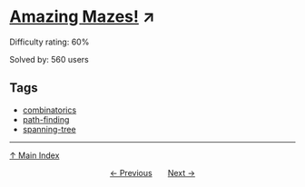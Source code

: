 # [Amazing Mazes!](https://projecteuler.net/problem=380) ↗️

Difficulty rating: 60%

Solved by: 560 users
## Tags

- [combinatorics](../tags/combinatorics.md)
- [path-finding](../tags/path-finding.md)
- [spanning-tree](../tags/spanning-tree.md)



---

[↑ Main Index](../README.md)


<div align=center><a href='379.md'>← Previous</a> &nbsp;&nbsp; &nbsp;&nbsp;  <a href='381.md'>Next →</a></div>
